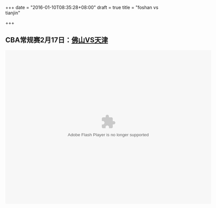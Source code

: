 +++
date = "2016-01-10T08:35:28+08:00"
draft = true
title = "foshan vs tianjin"

+++



## CBA常规赛2月17日：[佛山VS天津](http://sports.cntv.cn/20130219/104074.shtml)

<embed id='v_player_cctv' width='640' height='480' flashvars='videoId=20130219104074&filePath=error&isAutoPlay=false&url=http://sports.cntv.cn/20130219/104074.shtml&tai=sports&configPath=http://sports.cntv.cn/player/config.xml&widgetsConfig=http://js.player.cntv.cn/xml/widgetsConfig/sports.xml&languageConfig=&hour24DataURL=&outsideChannelId=channelBugu&videoCenterId=b82ce0705c3a47a6b7670384344d90ce' allowscriptaccess='always' allowfullscreen='true' menu='false' quality='best' bgcolor='#000000' name='v_player_cctv' src='http://player.cntv.cn/standard/cntvOutSidePlayer.swf?v=2.0.2013.1.30.0' type='application/x-shockwave-flash' lk_mediaid='lk_juiceapp_mediaPopup_1257416656250' lk_media='yes'/>
